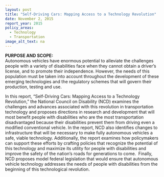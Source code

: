 ```yaml
---
layout: post
title: "Self-Driving Cars: Mapping Access to a Technology Revolution"
date: November 2, 2015
report_year: 2015
policy_areas:
  - Technology
  - Transportation
image_alt_text: na
---
```

**PURPOSE AND SCOPE:**\
Autonomous vehicles have enormous potential to alleviate the challenges people with a variety of disabilities face when they cannot obtain a driver’s license, and to promote their independence. However, the needs of this population must be taken into account throughout the development of these emerging technologies and the regulatory schemes that will govern their production, testing and use. 

In this report, “Self-Driving Cars: Mapping Access to a Technology Revolution,” the National Council on Disability (NCD) examines the challenges and advances associated with this revolution in transportation technology and proposes directions in research and development that will most benefit people with disabilities who are the most transportation disadvantaged because their disabilities prevent them from driving even a modified conventional vehicle. In the report, NCD also identifies changes to infrastructure that will be necessary to make fully autonomous vehicles a safe, viable technology. Additionally, the report examines how policymakers can support these efforts by crafting policies that recognize the potential of this technology and maximize its utility for people with disabilities and improve the safety of the nation’s roads for generations to come.  Finally, NCD proposes model federal legislation that would ensure that autonomous vehicle technology addresses the needs of people with disabilities from the beginning of this technological revolution.